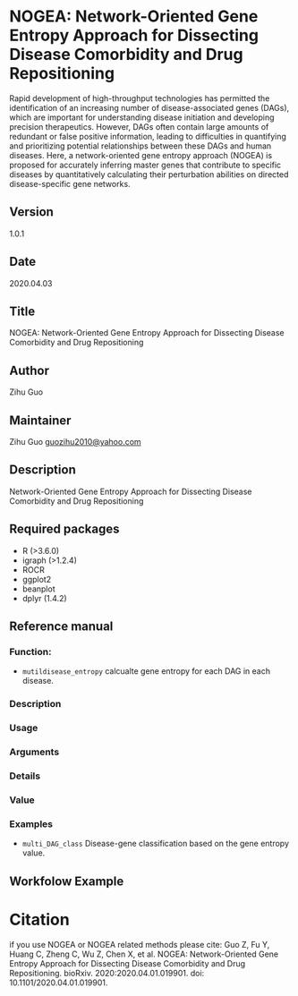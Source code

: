 # NOGEA: Network-Oriented Gene Entropy Approach for Dissecting Disease Comorbidity and Drug Repositioning
Rapid development of high-throughput technologies has permitted the identification of an increasing number of disease-associated genes (DAGs), which are important for understanding disease initiation and developing precision therapeutics. However, DAGs often contain large amounts of redundant or false positive information, leading to difficulties in quantifying and prioritizing potential relationships between these DAGs and human diseases. Here, a network-oriented gene entropy approach (NOGEA) is proposed for accurately inferring master genes that contribute to specific diseases by quantitatively calculating their perturbation abilities on directed disease-specific gene networks. 

## Version
1.0.1

## Date 
2020.04.03

## Title
NOGEA: Network-Oriented Gene Entropy Approach for Dissecting Disease Comorbidity and Drug Repositioning

## Author
Zihu Guo

## Maintainer
Zihu Guo <guozihu2010@yahoo.com>

## Description
Network-Oriented Gene Entropy Approach for Dissecting Disease Comorbidity and Drug Repositioning

## Required packages
- R (>3.6.0)
- igraph (>1.2.4)
- ROCR 
- ggplot2
- beanplot
- dplyr (1.4.2)

## Reference manual

### Function:
* `mutildisease_entropy` calcualte gene entropy for each DAG in each disease.

### Description

### Usage

### Arguments

### Details

### Value

### Examples





* `multi_DAG_class` Disease-gene classification based on the gene entropy value.

## Workfolow Example

# Citation
if you use NOGEA or NOGEA related methods please cite:
Guo Z, Fu Y, Huang C, Zheng C, Wu Z, Chen X, et al. NOGEA: Network-Oriented Gene Entropy Approach for Dissecting Disease Comorbidity and Drug Repositioning. bioRxiv. 2020:2020.04.01.019901. doi: 10.1101/2020.04.01.019901.
